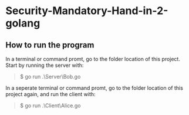 # Security-Mandatory-Hand-in-2-golang

## How to run the program

In a terminal or command promt, go to the folder location of this project. Start by running the server with:
 > $ go run .\Server\Bob.go

In a seperate terminal or command promt, go to the folder location of this project again, and run the client with:
 > $ go run .\Client\Alice.go 
 
